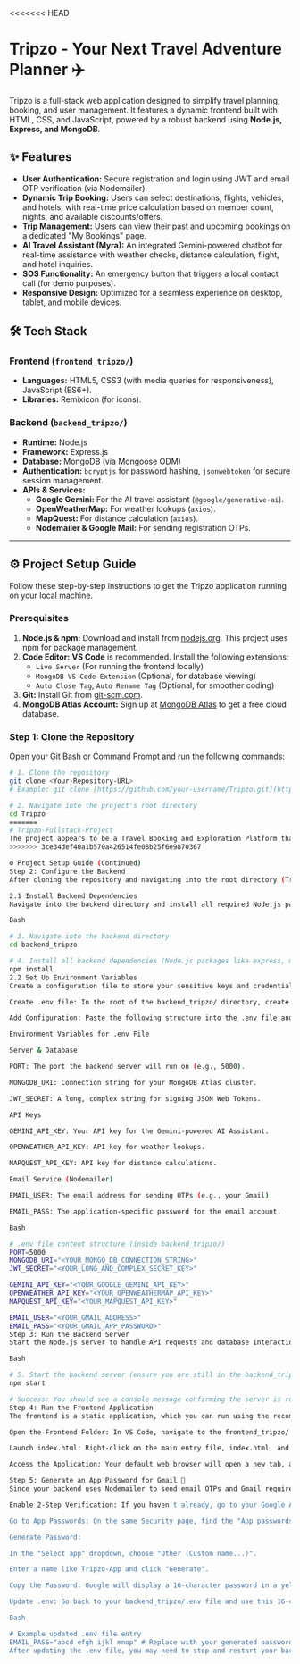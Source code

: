 <<<<<<< HEAD
# Tripzo - Your Next Travel Adventure Planner ✈️

Tripzo is a full-stack web application designed to simplify travel planning, booking, and user management. It features a dynamic frontend built with HTML, CSS, and JavaScript, powered by a robust backend using **Node.js, Express, and MongoDB**.

## ✨ Features

* **User Authentication:** Secure registration and login using JWT and email OTP verification (via Nodemailer).
* **Dynamic Trip Booking:** Users can select destinations, flights, vehicles, and hotels, with real-time price calculation based on member count, nights, and available discounts/offers.
* **Trip Management:** Users can view their past and upcoming bookings on a dedicated "My Bookings" page.
* **AI Travel Assistant (Myra):** An integrated Gemini-powered chatbot for real-time assistance with weather checks, distance calculation, flight, and hotel inquiries.
* **SOS Functionality:** An emergency button that triggers a local contact call (for demo purposes).
* **Responsive Design:** Optimized for a seamless experience on desktop, tablet, and mobile devices.

## 🛠️ Tech Stack

### Frontend (`frontend_tripzo/`)
* **Languages:** HTML5, CSS3 (with media queries for responsiveness), JavaScript (ES6+).
* **Libraries:** Remixicon (for icons).

### Backend (`backend_tripzo/`)
* **Runtime:** Node.js
* **Framework:** Express.js
* **Database:** MongoDB (via Mongoose ODM)
* **Authentication:** `bcryptjs` for password hashing, `jsonwebtoken` for secure session management.
* **APIs & Services:**
    * **Google Gemini:** For the AI travel assistant (`@google/generative-ai`).
    * **OpenWeatherMap:** For weather lookups (`axios`).
    * **MapQuest:** For distance calculation (`axios`).
    * **Nodemailer & Google Mail:** For sending registration OTPs.

---

## ⚙️ Project Setup Guide

Follow these step-by-step instructions to get the Tripzo application running on your local machine.

### Prerequisites

1.  **Node.js & npm:** Download and install from [nodejs.org](https://nodejs.org/). This project uses npm for package management.
2.  **Code Editor:** **VS Code** is recommended. Install the following extensions:
    * `Live Server` (For running the frontend locally)
    * `MongoDB VS Code Extension` (Optional, for database viewing)
    * `Auto Close Tag`, `Auto Rename Tag` (Optional, for smoother coding)
3.  **Git:** Install Git from [git-scm.com](https://git-scm.com/).
4.  **MongoDB Atlas Account:** Sign up at [MongoDB Atlas](https://www.mongodb.com/atlas) to get a free cloud database.

### Step 1: Clone the Repository

Open your Git Bash or Command Prompt and run the following commands:

```bash
# 1. Clone the repository
git clone <Your-Repository-URL>
# Example: git clone [https://github.com/your-username/Tripzo.git](https://github.com/your-username/Tripzo.git)

# 2. Navigate into the project's root directory
cd Tripzo
=======
# Tripzo-Fullstack-Project
The project appears to be a Travel Booking and Exploration Platform that serves as a promotional website and a portal for booking trips, featuring a conversational AI assistant.
>>>>>>> 3ce34def40a1b570a426514fe08b25f6e9870367

⚙️ Project Setup Guide (Continued)
Step 2: Configure the Backend
After cloning the repository and navigating into the root directory (Tripzo), you need to install the server-side dependencies and set up the environment variables.

2.1 Install Backend Dependencies
Navigate into the backend directory and install all required Node.js packages.

Bash

# 3. Navigate into the backend directory
cd backend_tripzo

# 4. Install all backend dependencies (Node.js packages like express, mongoose, bcryptjs, etc.)
npm install
2.2 Set Up Environment Variables
Create a configuration file to store your sensitive keys and credentials.

Create .env file: In the root of the backend_tripzo/ directory, create a new file named .env.

Add Configuration: Paste the following structure into the .env file and replace the placeholder values with your actual credentials.

Environment Variables for .env File

Server & Database

PORT: The port the backend server will run on (e.g., 5000).

MONGODB_URI: Connection string for your MongoDB Atlas cluster.

JWT_SECRET: A long, complex string for signing JSON Web Tokens.

API Keys

GEMINI_API_KEY: Your API key for the Gemini-powered AI Assistant.

OPENWEATHER_API_KEY: API key for weather lookups.

MAPQUEST_API_KEY: API key for distance calculations.

Email Service (Nodemailer)

EMAIL_USER: The email address for sending OTPs (e.g., your Gmail).

EMAIL_PASS: The application-specific password for the email account.

Bash

# .env file content structure (inside backend_tripzo/)
PORT=5000
MONGODB_URI="<YOUR_MONGO_DB_CONNECTION_STRING>"
JWT_SECRET="<YOUR_LONG_AND_COMPLEX_SECRET_KEY>"

GEMINI_API_KEY="<YOUR_GOOGLE_GEMINI_API_KEY>"
OPENWEATHER_API_KEY="<YOUR_OPENWEATHERMAP_API_KEY>"
MAPQUEST_API_KEY="<YOUR_MAPQUEST_API_KEY>"

EMAIL_USER="<YOUR_GMAIL_ADDRESS>"
EMAIL_PASS="<YOUR_GMAIL_APP_PASSWORD>"
Step 3: Run the Backend Server
Start the Node.js server to handle API requests and database interactions.

Bash

# 5. Start the backend server (ensure you are still in the backend_tripzo/ directory)
npm start

# Success: You should see a console message confirming the server is running and connected to MongoDB.
Step 4: Run the Frontend Application
The frontend is a static application, which you can run using the recommended Live Server VS Code extension.

Open the Frontend Folder: In VS Code, navigate to the frontend_tripzo/ directory.

Launch index.html: Right-click on the main entry file, index.html, and select "Open with Live Server".

Access the Application: Your default web browser will open a new tab, and the Tripzo application will be ready for use! 🚀

Step 5: Generate an App Password for Gmail 🔑
Since your backend uses Nodemailer to send email OTPs and Gmail requires 2-Step Verification for external apps, you must generate a special App Password instead of using your main account password.

Enable 2-Step Verification: If you haven't already, go to your Google Account Security settings and ensure 2-Step Verification is turned On.

Go to App Passwords: On the same Security page, find the "App passwords" section (under "How you sign in to Google") and click on it. You will need to re-authenticate.

Generate Password:

In the "Select app" dropdown, choose "Other (Custom name...)".

Enter a name like Tripzo-App and click "Generate".

Copy the Password: Google will display a 16-character password in a yellow box. Copy this password immediately. This is the only time you will see it.

Update .env: Go back to your backend_tripzo/.env file and use this 16-character code as the value for the EMAIL_PASS variable.

Bash

# Example updated .env file entry
EMAIL_PASS="abcd efgh ijkl mnop" # Replace with your generated password, spaces are optional
After updating the .env file, you may need to stop and restart your backend server (npm start) to load the new credentials. Once complete, the user authentication and email OTP verification features will work correctly!
